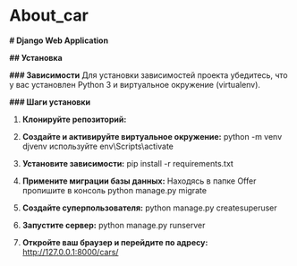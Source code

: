 # About_car
**# Django Web Application**

**## Установка**

**### Зависимости**
Для установки зависимостей проекта убедитесь, что у вас установлен Python 3 и виртуальное окружение (virtualenv).

**### Шаги установки**
1. **Клонируйте репозиторий:**
 
2. **Создайте и активируйте виртуальное окружение:**
    python -m venv djvenv
    используйте env\Scripts\activate

4. **Установите зависимости:**
    pip install -r requirements.txt


5. **Примените миграции базы данных:**
    Находясь в папке Offer пропишите в консоль
    python manage.py migrate


6. **Создайте суперпользователя:**
    python manage.py createsuperuser


7. **Запустите сервер:**
    python manage.py runserver


8. **Откройте ваш браузер и перейдите по адресу:**
     http://127.0.0.1:8000/cars/




    
